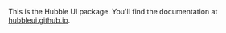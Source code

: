 This is the Hubble UI package. You'll find the documentation at  [hubbleui.github.io](https://hubbleui.github.io//).
